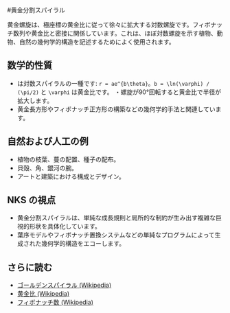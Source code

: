 #黄金分割スパイラル

黄金螺旋は、極座標の黄金比に従って徐々に拡大する対数螺旋です。フィボナッチ数列や黄金比と密接に関係しています。これは、ほぼ対数螺旋を示す植物、動物、自然の幾何学的構造を記述するためによく使用されます。

## 数学的性質
- は対数スパイラルの一種です: `r = ae^{b\theta}`。`b = \ln(\varphi) / (\pi/2)` と `\varphi` は黄金比です。
・螺旋が90°回転すると黄金比で半径が拡大します。
- 黄金長方形やフィボナッチ正方形の構築などの幾何学的手法と関連しています。

## 自然および人工の例
- 植物の枝葉、蔓の配置、種子の配布。
- 貝殻、角、銀河の腕。
- アートと建築における構成とデザイン。

## NKS の視点
- 黄金分割スパイラルは、単純な成長規則と局所的な制約が生み出す複雑な巨視的形状を具体化しています。
- 葉序モデルやフィボナッチ置換システムなどの単純なプログラムによって生成された幾何学的構造をエコーし​​ます。

## さらに読む
- [ゴールデンスパイラル (Wikipedia)](https://en.wikipedia.org/wiki/Golden_spiral)
- [黄金比 (Wikipedia)](https://en.wikipedia.org/wiki/Golden_ratio)
- [フィボナッチ数 (Wikipedia)](https://en.wikipedia.org/wiki/Fibonacci_number)
